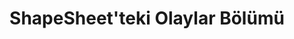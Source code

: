 ﻿---
title: ShapeSheet'teki Olaylar Bölümü
type: docs
weight: 240
url: /tr/net/events-section-in-the-shapesheet/
---
